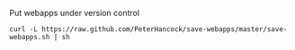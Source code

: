 Put webapps under version control

    curl -L https://raw.github.com/PeterHancock/save-webapps/master/save-webapps.sh | sh
